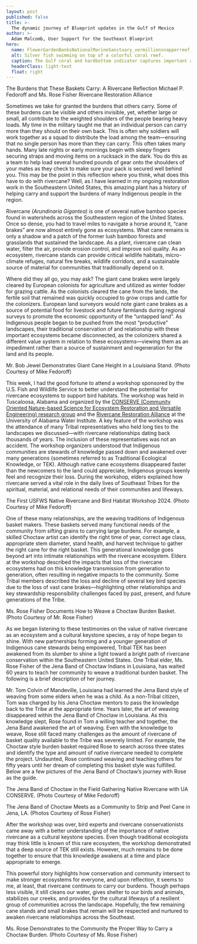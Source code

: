 ```yaml
---
layout: post
published: false
title: >-
  The dynamic journey of Blueprint updates in the Gulf of Mexico
author: >-
  Adam Malcomb, User Support for the Southeast Blueprint
hero:
  name: FlowerGardenBanksNationalMarineSanctuary_vermillionsnapperreef_NOAA_web.jpg
  alt: Silver fish swimming on top of a colorful coral reef.
  caption: The Gulf coral and hardbottom indicator captures important areas of under-sea diversity like Flower Garden Banks National Marine Sanctuary, pictured here. <a href="https://flowergarden.noaa.gov/about/fishlist3.html">Photo</a> by NOAA.
  headerClass: light-text
  float: right
---
```


The Burdens that These Baskets Carry: A Rivercane Reflection
Michael P. Fedoroff and Ms. Rose Fisher
Rivercane Restoration Alliance

Sometimes we take for granted the burdens that others carry. Some of these burdens can be visible and others invisible, yet, whether large or small, all contribute to the weighted shoulders of the people bearing heavy loads. My time in the military taught me that an individual person can carry more than they should on their own back. This is often why soldiers will work together as a squad to distribute the load among the team—ensuring that no single person has more than they can carry. This often takes many hands. Many late nights or early mornings begin with sleepy fingers securing straps and moving items on a rucksack in the dark. You do this as a team to help load several hundred pounds of gear onto the shoulders of your mates as they check to make sure your pack is secured well behind you. This may be the point in this reflection where you think, what does this have to do with rivercane? Well, as I have learned in my ongoing restoration work in the Southeastern United States, this amazing plant has a history of helping carry and support the burdens of many Indigenous people in the region.

Rivercane _(Arundinaria Gigantea)_ is one of several native bamboo species found in watersheds across the Southeastern region of the United States. Once so dense, you had to travel miles to navigate a horse around it, “cane brakes” are now almost entirely gone as ecosystems. What cane remains is only a shadow and a patch of the former lush bamboo forests and grasslands that sustained the landscape. As a plant, rivercane can clean water, filter the air, provide erosion control, and improve soil quality. As an ecosystem, rivercane stands can provide critical wildlife habitats, micro-climate refuges, natural fire breaks, wildlife corridors, and a sustainable source of material for communities that traditionally depend on it.

Where did they all go, you may ask? The giant cane brakes were largely cleared by European colonists for agriculture and utilized as winter fodder for grazing cattle. As the colonists cleared the cane from the lands, the fertile soil that remained was quickly occupied to grow crops and cattle for the colonizers. European land surveyors would note giant cane brakes as a source of potential food for livestock and future farmlands during regional surveys to promote the economic opportunity of the “untapped land”. As Indigenous people began to be pushed from the most “productive” landscapes, their traditional conservation of and relationship with these important ecosystems became disconnected, as the colonizers shared a different value system in relation to these ecosystems—viewing them as an impediment rather than a source of sustainment and regeneration for the land and its people.

Mr. Bob Jewel Demonstrates Giant Cane Height in a Louisiana Stand.
(Photo Courtesy of Mike Fedoroff)

This week, I had the good fortune to attend a workshop sponsored by the U.S. Fish and Wildlife Service to better understand the potential for rivercane ecosystems to support bird habitats. The workshop was held in Tuscaloosa, Alabama and organized by the [CONSERVE (Community Oriented Nature-based Science for Ecosystem Restoration and Versatile Engineering) research group](https://conserve-group.org/) and the [Rivercane Restoration Alliance](https://conserve-group.org/rra) at the University of Alabama Water Institute. A key feature of the workshop was the attendance of many Tribal representatives who held long ties to the landscapes we discussed—with rivercane relationships dating back thousands of years. The inclusion of these representatives was not an accident. The workshop organizers understood that Indigenous communities are stewards of knowledge passed down and awakened over many generations (sometimes referred to as Traditional Ecological Knowledge, or TEK). Although native cane ecosystems disappeared faster than the newcomers to the land could appreciate, Indigenous groups keenly feel and recognize their loss. During the workshop, elders explained how rivercane served a vital role in the daily lives of Southeast Tribes for the spiritual, material, and relational needs of their communities and lifeways.

The First USFWS Native Rivercane and Bird Habitat Workshop 2024.
(Photo Courtesy of Mike Fedoroff)

One of these many relationships, are the weaving traditions of Indigenous basket makers. These baskets served many functional needs of the community from sifting grains to carrying large burdens. For example, a skilled Choctaw artist can identify the right time of year, correct age class, appropriate stem diameter, stand health, and harvest technique to gather the right cane for the right basket. This generational knowledge goes beyond art into intimate relationships with the rivercane ecosystem. Elders at the workshop described the impacts that loss of the rivercane ecosystems had on this knowledge transmission from generation to generation, often resulting in negative impacts to the community. Some Tribal members described the loss and decline of several key bird species due to the loss of vast cane brakes—highlighting other relationships and key stewardship responsibility challenges faced by past, present, and future generations of the Tribe.

Ms. Rose Fisher Documents How to Weave a Choctaw Burden Basket.
(Photo Courtesy of Mr. Rose Fisher)

As we began listening to these testimonies on the value of native rivercane as an ecosystem and a cultural keystone species, a ray of hope began to shine. With new partnerships forming and a younger generation of Indigenous cane stewards being empowered, Tribal TEK has been awakened from its slumber to shine a light toward a bright path of rivercane conservation within the Southeastern United States. One Tribal elder, Ms. Rose Fisher of the Jena Band of Choctaw Indians in Louisiana, has waited 60 years to teach her community to weave a traditional burden basket. The following is a brief description of her journey.

Mr. Tom Colvin of Mandeville, Louisiana had learned the Jena Band style of weaving from some elders when he was a child. As a non-Tribal citizen, Tom was charged by his Jena Choctaw mentors to pass the knowledge back to the Tribe at the appropriate time. Years later, the art of weaving disappeared within the Jena Band of Choctaw in Louisiana. As this knowledge slept, Rose found in Tom a willing teacher and together, the Jena Band awakened the art of weaving. Even with the knowledge to weave, Rose still faced many challenges as the amount of rivercane of basket quality available to the Tribe was severely limited. For example, the Choctaw style burden basket required Rose to search across three states and identify the type and amount of native rivercane needed to complete the project. Undaunted, Rose continued weaving and teaching others for fifty years until her dream of completing this basket style was fulfilled. Below are a few pictures of the Jena Band of Choctaw’s journey with Rose as the guide.

The Jena Band of Choctaw in the Field Gathering Native Rivercane with UA CONSERVE.
(Photo Courtesy of Mike Fedoroff)

The Jena Band of Choctaw Meets as a Community to Strip and Peel Cane in Jena, LA.
(Photos Courtesy of Rose Fisher)

After the workshop was over, bird experts and rivercane conservationists came away with a better understanding of the importance of native rivercane as a cultural keystone species. Even though traditional ecologists may think little is known of this rare ecosystem, the workshop demonstrated that a deep source of TEK still exists. However, much remains to be done together to ensure that this knowledge awakens at a time and place appropriate to emerge.

This powerful story highlights how conservation and community intersect to make stronger ecosystems for everyone, and upon reflection, it seems to me, at least, that rivercane continues to carry our burdens. Though perhaps less visible, it still cleans our water, gives shelter to our birds and animals, stabilizes our creeks, and provides for the cultural lifeways of a resilient group of communities across the landscape. Hopefully, the few remaining cane stands and small brakes that remain will be respected and nurtured to awaken rivercane relationships across the Southeast.

Ms. Rose Demonstrates to the Community the Proper Way to Carry a Choctaw Burden.
(Photo Courtesy of Ms. Rose Fisher)
